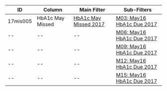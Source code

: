 ID | Column | Main Filter | Sub-Filters | 
-- | ------ | -------| -----------|
17mis005| HbA1c May Missed | [HbA1c May Missed 2017](https://github.com/Edward-Yao31/Salud-Y-Vida-Report/blob/2017-Salud-Y-Vida-Report/main-filters/missed/HbA1c%20May%20Missed%202017) | [M03: May16 HbA1c Due 2017](https://github.com/Edward-Yao31/Salud-Y-Vida-Report/blob/2017-Salud-Y-Vida-Report/sub-filters/missed/M03:%20May16%20HbA1c%20Due%202017)| 
-- |-- |-- |[M06: May16 HbA1c Due 2017](https://github.com/Edward-Yao31/Salud-Y-Vida-Report/blob/2017-Salud-Y-Vida-Report/sub-filters/missed/M03:%20May16%20HbA1c%20Due%202017)|
-- |-- |-- |[M09: May16 HbA1c Due 2017](https://github.com/Edward-Yao31/Salud-Y-Vida-Report/blob/2017-Salud-Y-Vida-Report/sub-filters/missed/M09:%20May16%20HbA1c%20Due%202017)| 
-- |-- |-- |[M12: May16 HbA1c Due 2017](https://github.com/Edward-Yao31/Salud-Y-Vida-Report/blob/2017-Salud-Y-Vida-Report/sub-filters/missed/M12:%20May16%20HbA1c%20Due%202017)|
-- |-- |-- |[M15: May16 HbA1c Due 2017](https://github.com/Edward-Yao31/Salud-Y-Vida-Report/blob/2017-Salud-Y-Vida-Report/sub-filters/missed/M15:%20May16%20HbA1c%20Due%202017)|
